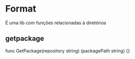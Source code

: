 # Format #
É uma lib com funções relacionadas à diretórios

## getpackage ##

func GetPackage(repository string) (packagePath string) {}
